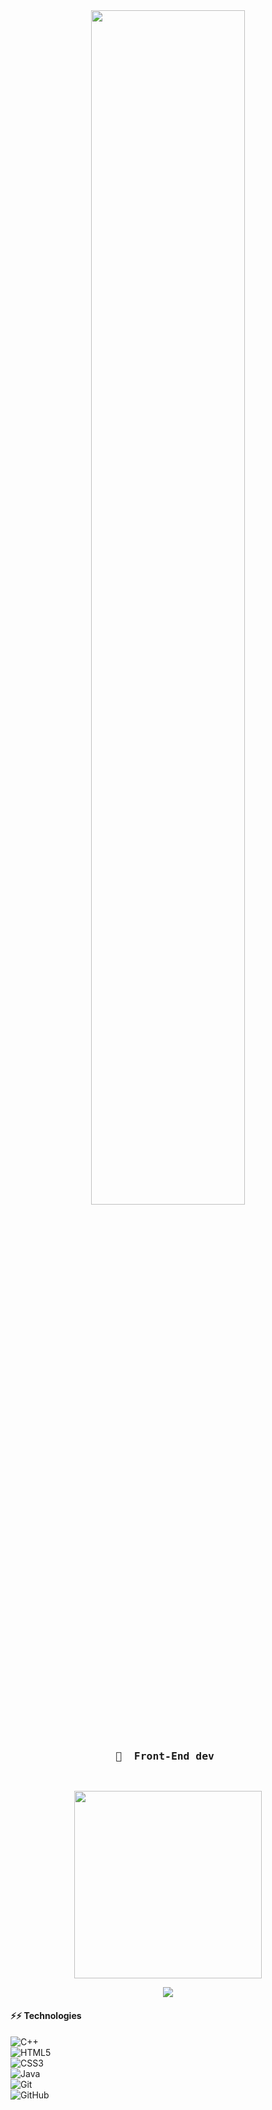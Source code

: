 <div align="center">
<img src="https://readme-typing-svg.demolab.com?font=Inconsolata&weight=500&size=50&duration=4000&pause=300&color=A7A459&center=true&vCenter=true&multiline=true&repeat=false&random=false&width=1300&height=140&lines=Hello+hello;I'm+Manar Taha%2C+a+Front-End Developer+%E2%9C%A9" width="70%" />
<br><br>
<pre>
<h3>💼  Front-End dev </h3>
</pre>
  <img src="https://tatepro.com/wp-content/uploads/2022/01/fe1.jpg" height="300"   /> 
<br>

[![](https://img.shields.io/badge/linkedin-0a66c2)]([http://linkedin.com/in/ingridrosselis](https://www.linkedin.com/in/manar-taha-1847442b6?lipi=urn%3Ali%3Apage%3Ad_flagship3_profile_view_base_contact_details%3B3sxygq8xQdGBaIp%2BJe0o5g%3D%3D))
</div>
<h4>⚡⚡ Technologies</h4> 

![C++](https://img.shields.io/badge/-C++-00599C?style=flat-square&logo=c) <br>
![HTML5](https://img.shields.io/badge/-HTML5-E34F26?style=flat-square&logo=html5&logoColor=white) <br>
![CSS3](https://img.shields.io/badge/-CSS3-1572B6?style=flat-square&logo=css3) <br>
![Java](https://img.shields.io/badge/-java-E34A86?style=flat-square&logo=java) <br>
![Git](https://img.shields.io/badge/-Git-black?style=flat-square&logo=git) <br>
![GitHub](https://img.shields.io/badge/-GitHub-181717?style=flat-square&logo=github) 


